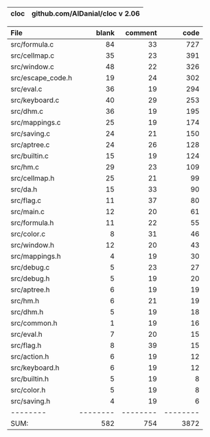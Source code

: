 cloc|github.com/AlDanial/cloc v 2.06
--- | ---

File|blank|comment|code
:-------|-------:|-------:|-------:
src/formula.c|84|33|727
src/cellmap.c|35|23|391
src/window.c|48|22|326
src/escape_code.h|19|24|302
src/eval.c|36|19|294
src/keyboard.c|40|29|253
src/dhm.c|36|19|195
src/mappings.c|25|19|174
src/saving.c|24|21|150
src/aptree.c|24|26|128
src/builtin.c|15|19|124
src/hm.c|29|23|109
src/cellmap.h|25|21|99
src/da.h|15|33|90
src/flag.c|11|37|80
src/main.c|12|20|61
src/formula.h|11|22|55
src/color.c|8|31|46
src/window.h|12|20|43
src/mappings.h|4|19|30
src/debug.c|5|23|27
src/debug.h|5|19|20
src/aptree.h|6|19|19
src/hm.h|6|21|19
src/dhm.h|5|19|18
src/common.h|1|19|16
src/eval.h|7|20|15
src/flag.h|8|39|15
src/action.h|6|19|12
src/keyboard.h|6|19|12
src/builtin.h|5|19|8
src/color.h|5|19|8
src/saving.h|4|19|6
--------|--------|--------|--------
SUM:|582|754|3872
